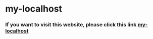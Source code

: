 # my-localhost

### If you want to visit this website, please click this link <a href="https://thanatos9911.github.io/my-localhost/">my-localhost</a>
